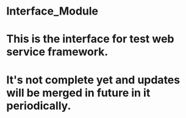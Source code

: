 # Interface_Module
# This is the interface for test web service framework.
# It's not complete yet and updates will be merged in future in it periodically.
